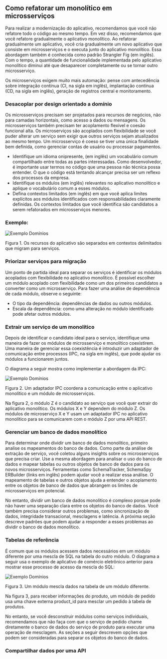 ## Como refatorar um monolítico em microsserviços

Para realizar a modernização do aplicativo, recomendamos que você não refatore todo o código ao mesmo tempo. 
Em vez disso, recomendamos que você refatore gradualmente o aplicativo monolítico. Ao refatorar gradualmente um aplicativo, 
você cria gradualmente um novo aplicativo que consiste em microsserviços e o executa junto do aplicativo monolítico. 
Essa abordagem também é conhecida como padrão Strangler Fig (em inglês). 
Com o tempo, a quantidade de funcionalidade implementada pelo aplicativo monolítico diminui até que desaparecer completamente ou se tornar outro microsserviço.


Os microserviços exigem muito mais automação: pense com antecedência sobre integração contínua (CI, na sigla em inglês), implantação contínua (CD, na sigla em inglês), 
geração de registros central e monitoramento.

### Desacoplar por design orientado a domínio

Os microsserviços precisam ser projetados para recursos de negócios, não para camadas horizontais, como acesso a dados ou mensagens. Os microsserviços também precisam ter acoplamento flexível e coesão funcional alta. 
Os microserviços são acoplados com flexibilidade se você puder alterar um serviço sem exigir que outros serviços sejam atualizados ao mesmo tempo. 
Um microsserviço é coeso se tiver uma única finalidade bem definida, como gerenciar contas de usuário ou processar pagamentos.

* Identifique um idioma onipresente, (em inglês) um vocabulário comum compartilhado entre todas as partes interessadas. Como desenvolvedor, é importante usar termos no código que uma pessoa não técnica possa entender. 
O que o código está tentando alcançar precisa ser um reflexo dos processos da empresa.
* Identifique os módulos (em inglês) relevantes no aplicativo monolítico e aplique o vocabulário comum a esses módulos.
* Defina contextos limitados (em inglês) em que você aplica limites explícitos aos módulos identificados com responsabilidades claramente definidas. 
Os contextos limitados que você identifica são candidatos a serem refatorados em microsserviços menores.

### Exemplo:

![Exemplo Domínios](./dominios.png)

Figura 1. Os recursos do aplicativo são separados em contextos delimitados que migram para serviços.

### Priorizar serviços para migração

Um ponto de partida ideal para separar os serviços é identificar os módulos acoplados com flexibilidade no aplicativo monolítico. 
É possível escolher um módulo acoplado com flexibilidade como um dos primeiros candidatos a converter como um microsserviço. 
Para fazer uma análise de dependência de cada módulo, observe o seguinte:

* O tipo da dependência: dependências de dados ou outros módulos.
* Escala da dependência: como uma alteração no módulo identificado pode afetar outros módulos.

### Extrair um serviço de um monolítico

Depois de identificar o candidato ideal para o serviço, identifique uma maneira de fazer os módulos de microsserviço e monolítico coexistirem. 
Uma maneira de gerenciar essa coexistência é introduzir um adaptador de comunicação entre processos (IPC, na sigla em inglês), que pode ajudar os módulos a funcionarem juntos.

O diagrama a seguir mostra como implementar a abordagem da IPC:

![Exemplo Domínios](./diagrama1.png)

Figura 2. Um adaptador IPC coordena a comunicação entre o aplicativo monolítico e um módulo de microsserviços.

Na figura 2, o módulo Z é o candidato ao serviço que você quer extrair do aplicativo monolítico. 
Os módulos X e Y dependem do módulo Z. 
Os módulos de microserviço X e Y usam um adaptador IPC no aplicativo monolítico para se comunicarem com o módulo Z por uma API REST.

### Gerenciar um banco de dados monolítico


Para determinar onde dividir um banco de dados monolítico, primeiro analise os mapeamentos do banco de dados. Como parte da análise de extração de serviço, você coletou alguns insights sobre os microsserviços que precisa criar. Use a mesma abordagem para analisar o uso do banco de dados e mapear tabelas ou outros objetos de banco de dados para os novos microsserviços. Ferramentas como SchemaTracker, SchemaSpy ERBuilder (links em inglês) podem ajudar você a realizar essa análise. O mapeamento de tabelas e outros objetos ajuda a entender o acoplamento entre os objetos de banco de dados que abrangem os limites de microsserviços em potencial.

No entanto, dividir um banco de dados monolítico é complexo porque pode não haver uma separação clara entre os objetos do banco de dados. Você também precisa considerar outros problemas, como sincronização de dados, integridade transacional, mesclagens e latência. A próxima seção descreve padrões que podem ajudar a responder a esses problemas ao dividir o banco de dados monolítico.


### Tabelas de referência

É comum que os módulos acessem dados necessários em um módulo diferente por uma mescla de SQL na tabela do outro módulo. O diagrama a seguir usa o exemplo de aplicativo de comércio eletrônico anterior para mostrar esse processo de acesso da mescla do SQL:

![Exemplo Domínios](./diagrama2.png)

Figura 3. Um módulo mescla dados na tabela de um módulo diferente.

Na figura 3, para receber informações do produto, um módulo de pedido usa uma chave externa product_id para mesclar um pedido à tabela de produtos.

No entanto, se você desconstruir módulos como serviços individuais, recomendamos que não faça com que o serviço de pedido chame diretamente o banco de dados do serviço de produto para executar uma operação de mesclagem. As seções a seguir descrevem opções que podem ser consideradas para separar os objetos do banco de dados.

### Compartilhar dados por uma API







